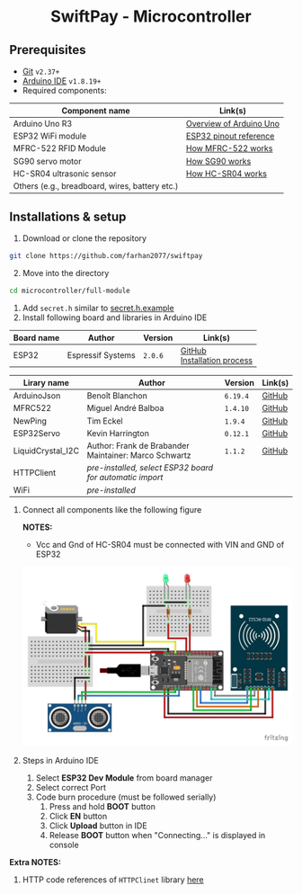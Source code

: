 <h1 align="center">

SwiftPay - Microcontroller

</h1>

## Prerequisites

- [Git](https://git-scm.com/) `v2.37+`
- [Arduino IDE](https://www.arduino.cc/en/software) `v1.8.19+`
- Required components:

| Component name                                 | Link(s)                                                                                       |
| ---------------------------------------------- | --------------------------------------------------------------------------------------------- |
| Arduino Uno R3                                 | [Overview of Arduino Uno](https://docs.arduino.cc/hardware/uno-rev3)                          |
| ESP32 WiFi module                              | [ESP32 pinout reference](https://lastminuteengineers.com/esp32-pinout-reference/)             |
| MFRC-522 RFID Module                           | [How MFRC-522 works](https://lastminuteengineers.com/how-rfid-works-rc522-arduino-tutorial/)  |
| SG90 servo motor                               | [How SG90 works](https://lastminuteengineers.com/servo-motor-arduino-tutorial/)               |
| HC-SR04 ultrasonic sensor                      | [How HC-SR04 works](https://lastminuteengineers.com/arduino-sr04-ultrasonic-sensor-tutorial/) |
| Others (e.g., breadboard, wires, battery etc.) |                                                                                               |

## Installations & setup

1. Download or clone the repository

```sh
git clone https://github.com/farhan2077/swiftpay
```

2. Move into the directory

```sh
cd microcontroller/full-module
```

1. Add `secret.h` similar to [secret.h.example](https://github.com/farhan2077/swiftpay/blob/main/microcontroller/full-module/secret.h.example)
2. Install following board and libraries in Arduino IDE

| Board name | Author            | Version | Link(s)                                                                                                                                                         |
| ---------- | ----------------- | ------- | --------------------------------------------------------------------------------------------------------------------------------------------------------------- |
| ESP32      | Espressif Systems | `2.0.6` | [GitHub](https://github.com/espressif/arduino-esp32) <br /> [Installation process](https://docs.espressif.com/projects/arduino-esp32/en/latest/installing.html) |

| Lirary name       | Author                                                      | Version  | Link(s)                                                             |
| ----------------- | ----------------------------------------------------------- | -------- | ------------------------------------------------------------------- |
| ArduinoJson       | Benoît Blanchon                                             | `6.19.4` | [GitHub](https://github.com/bblanchon/ArduinoJson)                  |
| MFRC522           | Miguel André Balboa                                         | `1.4.10` | [GitHub](https://github.com/miguelbalboa/rfid)                      |
| NewPing           | Tim Eckel                                                   | `1.9.4`  | [GitHub](https://bitbucket.org/teckel12/arduino-new-ping/wiki/Home) |
| ESP32Servo        | Kevin Harrington                                            | `0.12.1` | [GitHub](https://github.com/madhephaestus/ESP32Servo)               |
| LiquidCrystal_I2C | Author: Frank de Brabander <br/> Maintainer: Marco Schwartz | `1.1.2`  | [GitHub](https://github.com/johnrickman/LiquidCrystal_I2C)          |
| HTTPClient        | _pre-installed, select ESP32 board for automatic import_    |
| WiFi              | _pre-installed_                                             |

1. Connect all components like the following figure

   **NOTES:**

   - Vcc and Gnd of HC-SR04 must be connected with VIN and GND of ESP32

   ![full-module_bb](full-module/full-module_bb.jpg)

2. Steps in Arduino IDE
   1. Select **ESP32 Dev Module** from board manager
   2. Select correct Port
   3. Code burn procedure (must be followed serially)
      1. Press and hold **BOOT** button
      2. Click **EN** button
      3. Click **Upload** button in IDE
      4. Release **BOOT** button when "Connecting..." is displayed in console

**Extra NOTES:**

1. HTTP code references of `HTTPClinet` library [here](https://github.com/espressif/arduino-esp32/blob/master/libraries/HTTPClient/src/HTTPClient.h)

